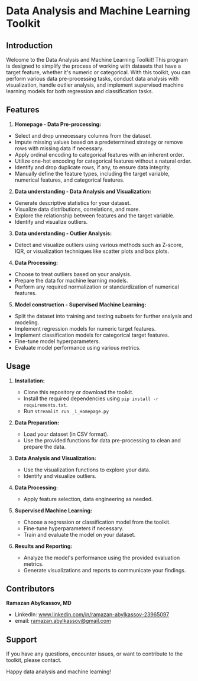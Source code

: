# Data Analysis and Machine Learning Toolkit

## Introduction

Welcome to the Data Analysis and Machine Learning Toolkit! This program is designed to simplify the process of working with datasets that have a target feature, whether it's numeric or categorical. With this toolkit, you can perform various data pre-processing tasks, conduct data analysis with visualization, handle outlier analysis, and implement supervised machine learning models for both regression and classification tasks.

## Features

1. **Homepage - Data Pre-processing:**
  - Select and drop unnecessary columns from the dataset.
  - Impute missing values based on a predetermined strategy or remove rows with missing data if necessary.
  - Apply ordinal encoding to categorical features with an inherent order.
  - Utilize one-hot encoding for categorical features without a natural order.
  - Identify and drop duplicate rows, if any, to ensure data integrity.
  - Manually define the feature types, including the target variable, numerical features, and categorical features.

2. **Data understanding - Data Analysis and Visualization:**
  - Generate descriptive statistics for your dataset.
  - Visualize data distributions, correlations, and more.
  - Explore the relationship between features and the target variable.   
  - Identify and visualize outliers.

3. **Data understanding - Outlier Analysis:**
  - Detect and visualize outliers using various methods such as Z-score, IQR, or visualization techniques like scatter plots and box plots.

4. **Data Processing:**
  - Choose to treat outliers based on your analysis.
  - Prepare the data for machine learning models.
  - Perform any required normalization or standardization of numerical features.

5. **Model construction - Supervised Machine Learning:**
  - Split the dataset into training and testing subsets for further analysis and modeling.
  - Implement regression models for numeric target features.
  - Implement classification models for categorical target features.
  - Fine-tune model hyperparameters.
  - Evaluate model performance using various metrics.

## Usage

1. **Installation:**
   - Clone this repository or download the toolkit.
   - Install the required dependencies using `pip install -r requirements.txt`.
   - Run `streamlit run _1_Homepage.py`

2. **Data Preparation:**
   - Load your dataset (in CSV format).
   - Use the provided functions for data pre-processing to clean and prepare the data.

3. **Data Analysis and Visualization:**
   - Use the visualization functions to explore your data.
   - Identify and visualize outliers.

4. **Data Processing:**
   - Apply feature selection, data engineering as needed.

5. **Supervised Machine Learning:**
   - Choose a regression or classification model from the toolkit.
   - Fine-tune hyperparameters if necessary.
   - Train and evaluate the model on your dataset.

6. **Results and Reporting:**
   - Analyze the model's performance using the provided evaluation metrics.
   - Generate visualizations and reports to communicate your findings.

## Contributors

**Ramazan Abylkassov, MD**
  - LinkedIn: www.linkedin.com/in/ramazan-abylkassov-23965097
  - email: ramazan.abylkassov@gmail.com

## Support

If you have any questions, encounter issues, or want to contribute to the toolkit, please contact.

Happy data analysis and machine learning!
